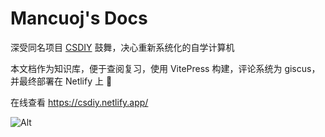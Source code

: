 # Mancuoj's Docs

深受同名项目 [CSDIY](https://csdiy.wiki/) 鼓舞，决心重新系统化的自学计算机

本文档作为知识库，便于查阅复习，使用 VitePress 构建，评论系统为 giscus，并最终部署在 Netlify 上 👀

在线查看 https://csdiy.netlify.app/


![Alt](https://repobeats.axiom.co/api/embed/4367d6a5e378e217e88ffa6a637a98e5568a74ce.svg "Repobeats analytics image")